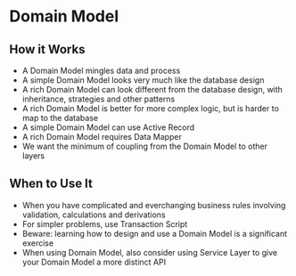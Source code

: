 # Domain Model

## How it Works

- A Domain Model mingles data and process
- A simple Domain Model looks very much like the database design
- A rich Domain Model can look different from the database design, with inheritance, strategies and other patterns
- A rich Domain Model is better for more complex logic, but is harder to map to the database
- A simple Domain Model can use Active Record
- A rich Domain Model requires Data Mapper
- We want the minimum of coupling from the Domain Model to other layers

## When to Use It

- When you have complicated and everchanging business rules involving validation, calculations and derivations
- For simpler problems, use Transaction Script
- Beware: learning how to design and use a Domain Model is a significant exercise
- When using Domain Model, also consider using Service Layer to give your Domain Model a more distinct API
